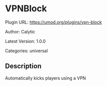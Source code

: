 # VPNBlock

Plugin URL: https://umod.org/plugins/vpn-block

Author: Calytic

Latest Version: 1.0.0

Categories: universal

## Description

Automatically kicks players using a VPN
